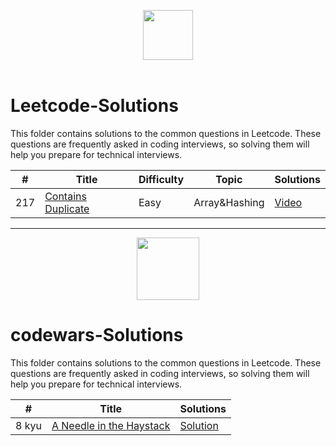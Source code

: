 <p align="center">
  <a  href="https://leetcode.com">
    <img height=80 src="https://assets.leetcode.com/static_assets/public/webpack_bundles/images/logo-dark.e99485d9b.svg">
  </a>
  <br>
  <br>
</p>

# Leetcode-Solutions
This folder contains solutions to the common questions in Leetcode. These questions are frequently asked in coding interviews, so solving them will help you prepare for technical interviews.


|  #  |      Title     |   Difficulty   | Topic  | Solutions   |                  
|-----|----------------|--------------- |--------|-------------|
|217|[Contains Duplicate](https://leetcode.com/problems/contains-duplicate/)|Easy|Array&Hashing|[Video](https://www.youtube.com/watch?v=zfRMonn79wQ)|[Solution](../Solutions/217-contains-duplicate.py) |


------------------------------------------------------------------------------------------------------------

  <p align="center">
      <a href="https://www.codewars.com/">
          <img height=100 src="https://www.qualified.io/shared/images/codewars-black-large-24a9d355.png">
      </a>
  </p> 

# codewars-Solutions
This folder contains solutions to the common questions in Leetcode. These questions are frequently asked in coding interviews, so solving them will help you prepare for technical interviews.


|  #  |      Title     | Solutions   |                  
|-----|----------------|-------------|
|8 kyu|[A Needle in the Haystack](https://www.codewars.com/kata/56676e8fabd2d1ff3000000c/solutions/javascript)|[Solution](https://github.com/Azzi-Mo/JS-ProblemSolving/tree/main/Codewars/A%20Needle%20in%20the%20Haystack) |
